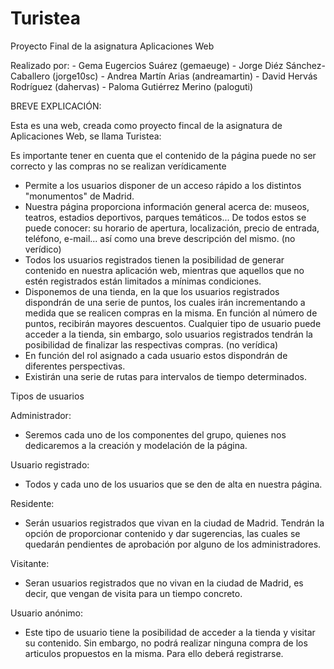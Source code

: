 # Turistea
Proyecto Final de la asignatura Aplicaciones Web

Realizado por:
	- Gema Eugercios Suárez (gemaeuge)
	- Jorge Diéz Sánchez-Caballero (jorge10sc)
	- Andrea Martín Arias (andreamartin)
	- David Hervás Rodríguez (dahervas)
	- Paloma Gutiérrez Merino (paloguti)


BREVE EXPLICACIÓN:

Esta es una web, creada como proyecto fincal de la asignatura de Aplicaciones Web, se llama Turistea:

Es importante tener en cuenta que el contenido de la página puede no ser correcto y las compras no se realizan verídicamente

- Permite a los usuarios disponer de un acceso rápido a los distintos "monumentos" de Madrid.
- Nuestra página proporciona información general acerca de: museos, teatros, estadios deportivos, parques temáticos... De todos estos se puede conocer: su horario de apertura, localización, precio de entrada, teléfono, e-mail... así como una breve descripción del mismo. (no verídico)
- Todos los usuarios registrados tienen la posibilidad de generar contenido en nuestra aplicación web, mientras que aquellos que no estén registrados están limitados a mínimas condiciones. 
- Disponemos de una tienda, en la que los usuarios registrados dispondrán de una serie de puntos, los cuales irán incrementando a medida que se realicen compras en la misma. En función al número de puntos, recibirán mayores descuentos. Cualquier tipo de usuario puede acceder a la tienda, sin embargo, solo usuarios registrados tendrán la posibilidad de finalizar las respectivas compras. (no verídica)
- En función del rol asignado a cada usuario estos dispondrán de diferentes perspectivas.
- Existirán una serie de rutas para intervalos de tiempo determinados.

Tipos de usuarios

Administrador:
- Seremos cada uno de los componentes del grupo, quienes nos dedicaremos a la creación y modelación de la página.

Usuario registrado:
- Todos y cada uno de los usuarios que se den de alta en nuestra página.

Residente:
- Serán usuarios registrados que vivan en la ciudad de Madrid. Tendrán la opción de proporcionar contenido y dar sugerencias, las cuales se quedarán pendientes de aprobación por alguno de los administradores.

Visitante:
- Seran usuarios registrados que no vivan en la ciudad de Madrid, es decir, que vengan de visita para un tiempo concreto.

Usuario anónimo:
- Este tipo de usuario tiene la posibilidad de acceder a la tienda y visitar su contenido. Sin embargo, no podrá realizar ninguna compra de los articulos propuestos en la misma. Para ello deberá registrarse.
